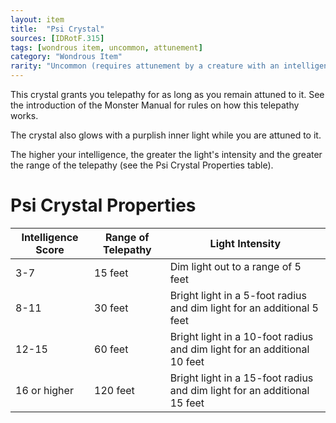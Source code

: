 ```yaml
---
layout: item
title:  "Psi Crystal"
sources: [IDRotF.315]
tags: [wondrous item, uncommon, attunement]
category: "Wondrous Item"
rarity: "Uncommon (requires attunement by a creature with an intelligence score of 3 or higher)"
---
```


This crystal grants you telepathy for as long as you remain attuned to it. See the introduction of the Monster Manual for rules on how this telepathy works.

The crystal also glows with a purplish inner light while you are attuned to it.

The higher your intelligence, the greater the light's intensity and the greater the range of the telepathy (see the Psi Crystal Properties table).

# Psi Crystal Properties

Intelligence Score | Range of Telepathy | Light Intensity
-------------------|--------------------|----------------
3-7 | 15 feet | Dim light out to a range of 5 feet
8-11 | 30 feet | Bright light in a 5-foot radius and dim light for an additional 5 feet
12-15 | 60 feet | Bright light in a 10-foot radius and dim light for an additional 10 feet
16 or higher | 120 feet | Bright light in a 15-foot radius and dim light for an additional 15 feet